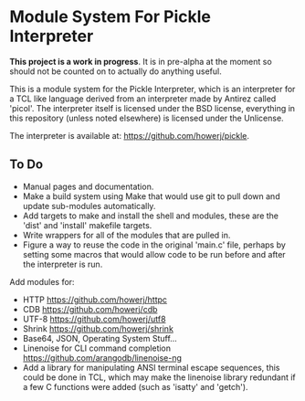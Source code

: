 # Module System For Pickle Interpreter

**This project is a work in progress**. It is in pre-alpha at the moment so
should not be counted on to actually do anything useful.

This is a module system for the Pickle Interpreter, which is an interpreter for
a TCL like language derived from an interpreter made by Antirez called 'picol'.
The interpreter itself is licensed under the BSD license, everything in this
repository (unless noted elsewhere) is licensed under the Unlicense.

The interpreter is available at: <https://github.com/howerj/pickle>.

## To Do

* Manual pages and documentation.
* Make a build system using Make that would use git to pull down and update
sub-modules automatically.
* Add targets to make and install the shell and modules, these are the 'dist'
  and 'install' makefile targets.
* Write wrappers for all of the modules that are pulled in.
* Figure a way to reuse the code in the original 'main.c' file, perhaps by
  setting some macros that would allow code to be run before and after the
  interpreter is run.

Add modules for:

* HTTP <https://github.com/howerj/httpc>
* CDB <https://github.com/howerj/cdb>
* UTF-8 <https://github.com/howerj/utf8>
* Shrink <https://github.com/howerj/shrink>
* Base64, JSON, Operating System Stuff...
* Linenoise for CLI command completion <https://github.com/arangodb/linenoise-ng>
* Add a library for manipulating ANSI terminal escape sequences, this could be
done in TCL, which may make the linenoise library redundant if a few C
functions were added (such as 'isatty' and 'getch').

